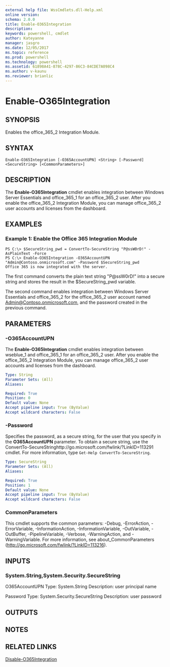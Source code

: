 ```yaml
---
external help file: WssCmdlets.dll-Help.xml
online version: 
schema: 2.0.0
title: Enable-O365Integration
description: 
keywords: powershell, cmdlet
author: Kateyanne
manager: jasgro
ms.date: 12/05/2017
ms.topic: reference
ms.prod: powershell
ms.technology: powershell
ms.assetid: 61898A41-878C-4297-86C3-84CDE7A098C4
ms.author: v-kaunu
ms.reviewer: brianlic
---
```


# Enable-O365Integration

## SYNOPSIS
Enables the office_365_2 Integration Module.

## SYNTAX

```
Enable-O365Integration [-O365AccountUPN] <String> [-Password] <SecureString> [<CommonParameters>]
```

## DESCRIPTION
The **Enable-O365Integration** cmdlet enables integration between Windows Server Essentials and office_365_1 for an office_365_2 user.
After you enable the office_365_2 Integration Module, you can manage office_365_2 user accounts and licenses from the dashboard.

## EXAMPLES

### Example 1: Enable the Office 365 Integration Module
```
PS C:\> $SecureString_pwd = ConvertTo-SecureString "P@ssW0rD!" -AsPlainText -Force
PS C:\> Enable-O365Integration -O365AccountUPN "Admin@Contoso.onmicrosoft.com" -Password $SecureString_pwd
Office 365 is now integrated with the server.
```

The first command converts the plain text string "P@ssW0rD!" into a secure string and stores the result in the $SecureString_pwd variable.

The second command enables integration between Windows Server Essentials and office_365_2 for the office_365_2 user account named Admin@Contoso.onmicrosoft.com, and the password created in the previous command.

## PARAMETERS

### -O365AccountUPN
The **Enable-O365Integration** cmdlet enables integration between wseblue_1 and office_365_1 for an office_365_2 user.
After you enable the office_365_2 Integration Module, you can manage office_365_2 user accounts and licenses from the dashboard.

```yaml
Type: String
Parameter Sets: (All)
Aliases: 

Required: True
Position: 0
Default value: None
Accept pipeline input: True (ByValue)
Accept wildcard characters: False
```

### -Password
Specifies the password, as a secure string, for the user that you specify in the **O365AccountUPN** parameter.
To obtain a secure string, use the ConvertTo-SecureStringhttp://go.microsoft.com/fwlink/?LinkID=113291 cmdlet.
For more information, type `Get-Help ConvertTo-SecureString`.

```yaml
Type: SecureString
Parameter Sets: (All)
Aliases: 

Required: True
Position: 1
Default value: None
Accept pipeline input: True (ByValue)
Accept wildcard characters: False
```

### CommonParameters
This cmdlet supports the common parameters: -Debug, -ErrorAction, -ErrorVariable, -InformationAction, -InformationVariable, -OutVariable, -OutBuffer, -PipelineVariable, -Verbose, -WarningAction, and -WarningVariable. For more information, see about_CommonParameters (http://go.microsoft.com/fwlink/?LinkID=113216).

## INPUTS

### System.String,System.Security.SecureString
O365AccountUPN
Type: System.String
Description: user principal name

Password
Type: System.Security.SecureString
Description: user password

## OUTPUTS

## NOTES

## RELATED LINKS

[Disable-O365Integration](./Disable-O365Integration.md)

